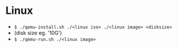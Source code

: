 # Linux
- `$ ./qemu-install.sh ./<linux iso> ./<linux image> <disksize>`
- (disk size eg. '10G')
- `$ ./qemu-run.sh ./<linux image>`


